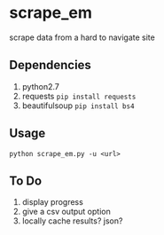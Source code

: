 # scrape_em

scrape data from a hard to navigate site

## Dependencies

1. python2.7
2. requests `pip install requests` 
3. beautifulsoup `pip install bs4`

## Usage

`python scrape_em.py -u <url>`

## To Do

1. display progress
3. give a csv output option
4. locally cache results? json?